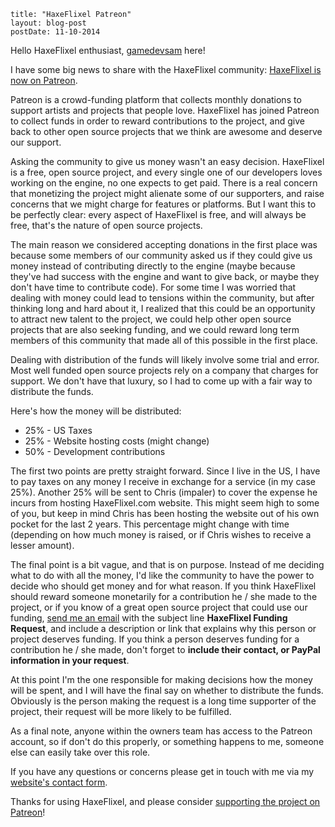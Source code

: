 ```
title: "HaxeFlixel Patreon"
layout: blog-post
postDate: 11-10-2014
```

Hello HaxeFlixel enthusiast, [gamedevsam](https://twitter.com/gamedevsam) here!

I have some big news to share with the HaxeFlixel community: [HaxeFlixel is now on Patreon](http://www.patreon.com/haxeflixel).

Patreon is a crowd-funding platform that collects monthly donations to support artists and projects that people love. HaxeFlixel has joined Patreon to collect funds in order to reward contributions to the project, and give back to other open source projects that we think are awesome and deserve our support.

Asking the community to give us money wasn't an easy decision. HaxeFlixel is a free, open source project, and every single one of our developers loves working on the engine, no one expects to get paid. There is a real concern that monetizing the project might alienate some of our supporters, and raise concerns that we might charge for features or platforms. But I want this to be perfectly clear: every aspect of HaxeFlixel is free, and will always be free, that's the nature of open source projects.

The main reason we considered accepting donations in the first place was because some members of our community asked us if they could give us money instead of contributing directly to the engine (maybe because they've had success with the engine and want to give back, or maybe they don't have time to contribute code). For some time I was worried that dealing with money could lead to tensions within the community, but after thinking long and hard about it, I realized that this could be an opportunity to attract new talent to the project, we could help other open source projects that are also seeking funding, and we could reward long term members of this community that made all of this possible in the first place.

Dealing with distribution of the funds will likely involve some trial and error. Most well funded open source projects rely on a company that charges for support. We don't have that luxury, so I had to come up with a fair way to distribute the funds.

Here's how the money will be distributed:

* 25% - US Taxes
* 25% - Website hosting costs (might change)
* 50% - Development contributions

The first two points are pretty straight forward. Since I live in the US, I have to pay taxes on any money I receive in exchange for a service (in my case 25%). Another 25% will be sent to Chris (impaler) to cover the expense he incurs from hosting HaxeFlixel.com website. This might seem high to some of you, but keep in mind Chris has been hosting the website out of his own pocket for the last 2 years. This percentage might change with time (depending on how much money is raised, or if Chris wishes to receive a lesser amount).

The final point is a bit vague, and that is on purpose. Instead of me deciding what to do with all the money, I'd like the community to have the power to decide who should get money and for what reason. If you think HaxeFlixel should reward someone monetarily for a contribution he / she made to the project, or if you know of a great open source project that could use our funding, [send me an email](http://sambatista.com/contact) with the subject line __HaxeFlixel Funding Request__, and include a description or link that explains why this person or project deserves funding. If you think a person deserves funding for a contribution he / she made, don't forget to __include their contact, or PayPal information in your request__.           

At this point I'm the one responsible for making decisions how the money will be spent, and I will have the final say on whether to distribute the funds. Obviously is the person making the request is a long time supporter of the project, their request will be more likely to be fulfilled.

As a final note, anyone within the owners team has access to the Patreon account, so if don't do this properly, or something happens to me, someone else can easily take over this role.

If you have any questions or concerns please get in touch with me via my [website's contact form](http://sambatista.com/contact).

Thanks for using HaxeFlixel, and please consider [supporting the project on Patreon](http://www.patreon.com/haxeflixel)!